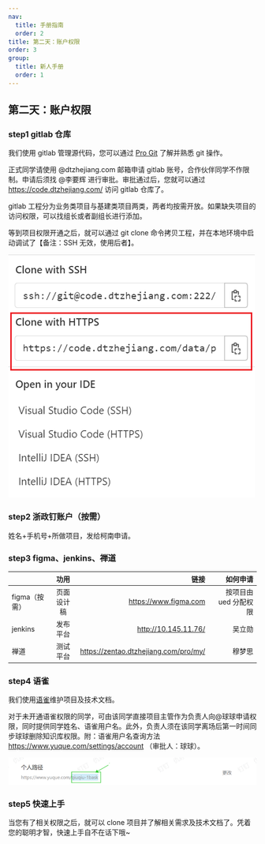 ```yaml
---
nav:
  title: 手册指南
  order: 2
title: 第二天：账户权限
order: 3
group:
  title: 新人手册
  order: 1
---
```


## 第二天：账户权限

### step1 gitlab 仓库

我们使用 gitlab 管理源代码，您可以通过 [Pro Git](https://git-scm.com/book/zh/v2) 了解并熟悉 git 操作。

正式同学请使用 @dtzhejiang.com 邮箱申请 gitlab 账号，合作伙伴同学不作限制。申请后须找 @李要辉 进行审批。审批通过后，您就可以通过 https://code.dtzhejiang.com/ 访问 gitlab 仓库了。

gitlab 工程分为业务类项目与基建类项目两类，两者均按需开放。如果缺失项目的访问权限，可以找组长或者副组长进行添加。

等到项目权限开通之后，就可以通过 git clone 命令拷贝工程，并在本地环境中启动调试了【备注：SSH 无效，使用后者】。

<img src='./assets/image.png'/>

### step2 浙政钉账户（按需）

姓名+手机号+所做项目，发给柯南申请。

### step3 figma、jenkins、禅道

|               |    功用    |                                  链接 |              如何申请 |
| :------------ | :--------: | ------------------------------------: | --------------------: |
| figma（按需） | 页面设计稿 |                 https://www.figma.com | 按项目由 ued 分配权限 |
| jenkins       |  发布平台  |                  http://10.145.11.76/ |                吴立勋 |
| 禅道          |  测试平台  | https://zentao.dtzhejiang.com/pro/my/ |                穆梦思 |

### step4 语雀

我们使用[语雀](https://dtzhejiang.yuque.com/fmki7n/xex2vc)维护项目及技术文档。

对于未开通语雀权限的同学，可由该同学直接项目主管作为负责人向@球球申请权限，同时提供同学姓名、语雀用户名。此外，负责人须在该同学离场后第一时间同步球球删除知识库权限。附：语雀用户名查询方法 https://www.yuque.com/settings/account （审批人：球球）。

<img src='./assets/yuque.png'/>

### step5 快速上手

当您有了相关权限之后，就可以 clone 项目并了解相关需求及技术文档了。凭着您的聪明才智，快速上手自不在话下哦~
